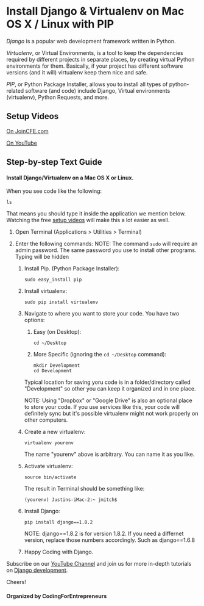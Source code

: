 # Install Django & Virtualenv on Mac OS X / Linux with PIP


*Django* is a popular web development framework written in Python. 

*Virtualenv*, or Virtual Environments, is a tool to keep the dependencies required by different projects in separate places, by creating virtual Python environments for them. Basically, if your project has different software versions (and it will) virtualenv keep them nice and safe.

*PIP*, or Python Package Installer, allows you to install all types of python-related software (and code) include Django, Virtual environments (virtualenv), Python Requests, and more.

## Setup Videos
[On JoinCFE.com](http://joincfe.com/projects#setup)

[On YouTube](https://www.youtube.com/codingentrepreneurs)

			
## Step-by-step Text Guide
#### Install Django/Virtualenv on a Mac OS X or Linux. 

When you see code like the following:

```
ls
```
That means you should type it inside the application we mention below. Watching the free [setup videos](http://joincfe.com/projects#setup) will make this a lot easier as well.


1. Open Terminal (Applications > Utilities > Terminal)
2. Enter the following commands:
NOTE: The command `sudo` will require an admin password. The same password you use to install other programs. Typing will be hidden
	
	1. Install Pip. (Python Package Installer):

		```
		sudo easy_install pip
		```
	2. Install virtualenv:

		```
		sudo pip install virtualenv
		```

	3. Navigate to where you want to store your code. 
		You have two options:
		1. Easy (on Desktop):

			```
			cd ~/Desktop
			```

		2. More Specific (ignoring the ```cd ~/Desktop``` command):

			```
			mkdir Development
			cd Development
			```

		Typical location for saving yoru code is in a folder/directory called "Development" so other you can keep it organized and in one place. 

		NOTE: Using "Dropbox" or "Google Drive" is also an optional place to store your code. If you use services like this, your code will definitely sync but it's possible virtualenv might not work properly on other computers.

	4. Create a new virtualenv:

		```
		virtualenv yourenv
		``` 

		The name "yourenv" above is arbitrary. You can name it as you like.

	5. Activate virtualenv:

		```
		source bin/activate
		```
		The result in Terminal should be something like:
		```
		(yourenv) Justins-iMac-2:~ jmitch$
		``` 

	6. Install Django:
		```
		pip install django==1.8.2
		```
		NOTE: django==1.8.2 is for version 1.8.2. If you need a differnet version, replace those numbers accordingly. Such as django==1.6.8

	7. Happy Coding with Django.


Subscribe on our [YouTube Channel](http://joincfe.com/youtube) and join us for more in-depth tutorials on [Django development](http://joincfe.com/enroll).


Cheers!


#### Organized by CodingForEntrepreneurs